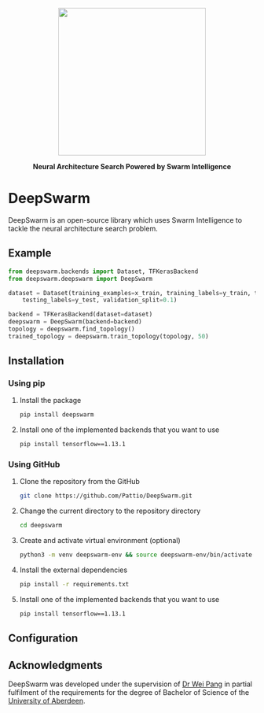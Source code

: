 <p align="center">
  <img src="https://user-images.githubusercontent.com/9087174/54948416-7f0d9100-4f34-11e9-8ae4-5383e9a75c72.png" width="300">
</p>

<p align="center">
  <strong>Neural Architecture Search Powered by Swarm Intelligence</strong>
</p>


# DeepSwarm 

DeepSwarm is an open-source library which uses Swarm Intelligence to tackle the neural architecture search problem. 

## Example 

```python
from deepswarm.backends import Dataset, TFKerasBackend
from deepswarm.deepswarm import DeepSwarm

dataset = Dataset(training_examples=x_train, training_labels=y_train, testing_examples=x_test, 
    testing_labels=y_test, validation_split=0.1)

backend = TFKerasBackend(dataset=dataset)
deepswarm = DeepSwarm(backend=backend)
topology = deepswarm.find_topology()
trained_topology = deepswarm.train_topology(topology, 50)

```

## Installation 

### Using pip

1. Install the package
   ```sh
   pip install deepswarm
   ```
2. Install one of the implemented backends that you want to use
   ```sh
   pip install tensorflow==1.13.1
   ```

### Using GitHub

1. Clone the repository from the GitHub

   ```sh
   git clone https://github.com/Pattio/DeepSwarm.git
   ```
2. Change the current directory to the repository directory
   ```sh
   cd deepswarm
   ```
3. Create and activate virtual environment (optional)
   ```sh
   python3 -m venv deepswarm-env && source deepswarm-env/bin/activate
   ```
4. Install the external dependencies 
   ```sh
   pip install -r requirements.txt
   ```
5. Install one of the implemented backends that you want to use
   ```sh
   pip install tensorflow==1.13.1
   ```


## Configuration 

## Acknowledgments

DeepSwarm was developed under the supervision of [Dr Wei Pang](https://www.abdn.ac.uk/ncs/people/profiles/pang.wei) in partial fulfilment of the requirements for the degree of Bachelor of Science of the [University of Aberdeen](https://www.abdn.ac.uk).

